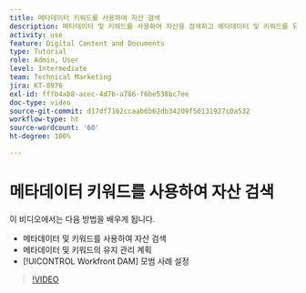 ```yaml
---
title: 메타데이터 키워드를 사용하여 자산 검색
description: 메타데이터 및 키워드를 사용하여 자산을 검색하고 메타데이터 및 키워드를 유지 관리하고 [!UICONTROL Workfront DAM] 모범 사례를 설정하는 방법을 알아봅니다.
activity: use
feature: Digital Content and Documents
type: Tutorial
role: Admin, User
level: Intermediate
team: Technical Marketing
jira: KT-8976
exl-id: fffb4ab8-acec-4d7b-a786-f6be538bc7ee
doc-type: video
source-git-commit: d17df7162ccaab6b62db34209f50131927c0a532
workflow-type: ht
source-wordcount: '60'
ht-degree: 100%

---
```


# 메타데이터 키워드를 사용하여 자산 검색

이 비디오에서는 다음 방법을 배우게 됩니다.

* 메타데이터 및 키워드를 사용하여 자산 검색
* 메타데이터 및 키워드의 유지 관리 계획
* [!UICONTROL Workfront DAM] 모범 사례 설정

>[!VIDEO](https://video.tv.adobe.com/v/335239/?quality=12&learn=on&enablevpops)
